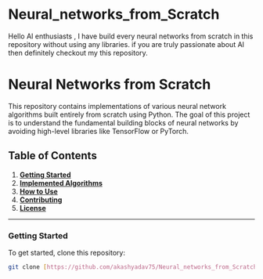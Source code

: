 # Neural_networks_from_Scratch
Hello AI enthusiasts , I have build every neural networks from scratch in this repository without using any libraries. if you are truly passionate about AI then definitely checkout my this repository.
# Neural Networks from Scratch

This repository contains implementations of various neural network algorithms built entirely from scratch using Python. The goal of this project is to understand the fundamental building blocks of neural networks by avoiding high-level libraries like TensorFlow or PyTorch.

## Table of Contents

1.  **[Getting Started](#getting-started)**
2.  **[Implemented Algorithms](#implemented-algorithms)**
3.  **[How to Use](#how-to-use)**
4.  **[Contributing](#contributing)**
5.  **[License](#license)**

---

### Getting Started

To get started, clone this repository:

```bash
git clone [https://github.com/akashyadav75/Neural_networks_from_Scratch.git](https://github.com/akashyadav75/Neural_networks_from_Scratch.git)
